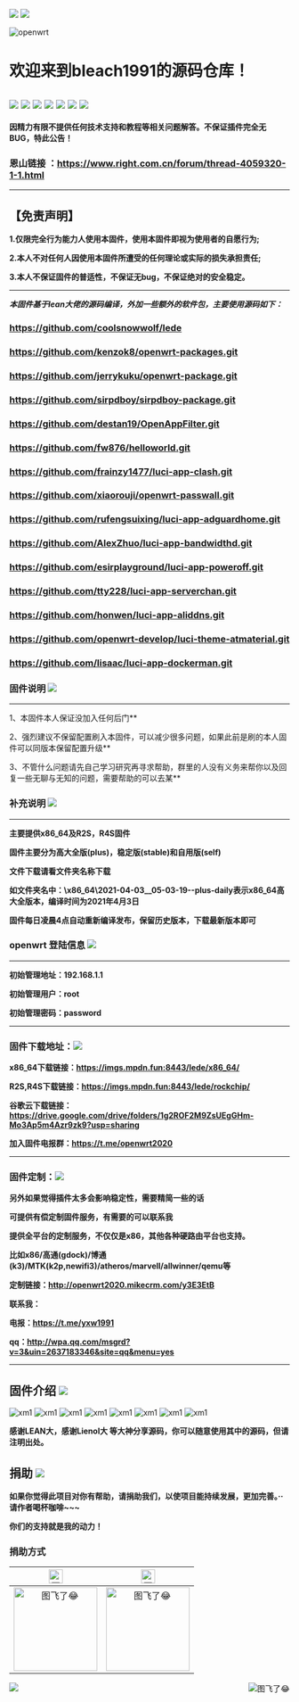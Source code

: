 ![](https://visitor-badge.glitch.me/badge?page_id=bleach1991-visitor-badge)
[![](https://img.shields.io/badge/TG群-点击加入-FFFFFF.svg)](https://t.me/openwrt2020)

![openwrt](https://user-images.githubusercontent.com/47608286/116703960-6fa77e80-a9fd-11eb-8077-f38610a4babc.png)


欢迎来到bleach1991的源码仓库！
=
[![](https://img.shields.io/badge/-目录:-696969.svg)](#readme) [![](https://img.shields.io/badge/-固件说明-F5F5F5.svg)](#固件说明-) [![](https://img.shields.io/badge/-登陆信息-F5F5F5.svg)](#登陆信息-) [![](https://img.shields.io/badge/-固件下载-F5F5F5.svg)](#固件下载-) [![](https://img.shields.io/badge/-固件定制-F5F5F5.svg)](#固件定制-) [![](https://img.shields.io/badge/-固件介绍-F5F5F5.svg)](#固件介绍-) [![](https://img.shields.io/badge/-捐助-F5F5F5.svg)](#捐助-) 
------------------------------------------------------

**因精力有限不提供任何技术支持和教程等相关问题解答。不保证插件完全无BUG，特此公告！**

### 恩山链接 ：https://www.right.com.cn/forum/thread-4059320-1-1.html
------------------------------------------------------

## 【免责声明】
**1.仅限完全行为能力人使用本固件，使用本固件即视为使用者的自愿行为;**

**2.本人不对任何人因使用本固件所遭受的任何理论或实际的损失承担责任;**

**3.本人不保证固件的普适性，不保证无bug，不保证绝对的安全稳定。**

----------------------------------------------------

***本固件基于lean大佬的源码编译，外加一些额外的软件包，主要使用源码如下：***

### https://github.com/coolsnowwolf/lede
### https://github.com/kenzok8/openwrt-packages.git
### https://github.com/jerrykuku/openwrt-package.git
### https://github.com/sirpdboy/sirpdboy-package.git
### https://github.com/destan19/OpenAppFilter.git
### https://github.com/fw876/helloworld.git
### https://github.com/frainzy1477/luci-app-clash.git
### https://github.com/xiaorouji/openwrt-passwall.git
### https://github.com/rufengsuixing/luci-app-adguardhome.git
### https://github.com/AlexZhuo/luci-app-bandwidthd.git
### https://github.com/esirplayground/luci-app-poweroff.git
### https://github.com/tty228/luci-app-serverchan.git
### https://github.com/honwen/luci-app-aliddns.git
### https://github.com/openwrt-develop/luci-theme-atmaterial.git
### https://github.com/lisaac/luci-app-dockerman.git


### 固件说明 [![](https://img.shields.io/badge/-固件说明-F5F5F5.svg)](#固件说明-) 
---------------------------------------------------

1、本固件本人保证没加入任何后门**

2、强烈建议不保留配置刷入本固件，可以减少很多问题，如果此前是刷的本人固件可以同版本保留配置升级**

3、不管什么问题请先自己学习研究再寻求帮助，群里的人没有义务来帮你以及回复一些无聊与无知的问题，需要帮助的可以去某**



### 补充说明 [![](https://img.shields.io/badge/-补充说明-F5F5F5.svg)](#补充说明-) 
---------------------------------------------------
**主要提供x86_64及R2S，R4S固件**

**固件主要分为高大全版(plus)，稳定版(stable)和自用版(self)**

**文件下载请看文件夹名称下载**

**如文件夹名中：\x86_64\2021-04-03__05-03-19--plus-daily表示x86_64高大全版本，编译时间为2021年4月3日**

**固件每日凌晨4点自动重新编译发布，保留历史版本，下载最新版本即可**

### openwrt 登陆信息 [![](https://img.shields.io/badge/-登陆信息-F5F5F5.svg)](#登陆信息-)
---------------------------------------------------------------------------------------  

**初始管理地址：192.168.1.1**

**初始管理用户：root**

**初始管理密码：password**

---------------------------------------------------------------------------------------

### 固件下载地址：[![](https://img.shields.io/badge/-固件下载-F5F5F5.svg)](#固件下载-)

**x86_64下载链接：https://imgs.mpdn.fun:8443/lede/x86_64/**

**R2S,R4S下载链接：https://imgs.mpdn.fun:8443/lede/rockchip/**

**谷歌云下载链接：https://drive.google.com/drive/folders/1g2ROF2M9ZsUEgGHm-Mo3Ap5m4Azr9zk9?usp=sharing**

**加入固件电报群：https://t.me/openwrt2020**

--------------------------------------------------------------

### 固件定制：[![](https://img.shields.io/badge/-固件定制-F5F5F5.svg)](#固件定制-)

**另外如果觉得插件太多会影响稳定性，需要精简一些的话**

**可提供有偿定制固件服务，有需要的可以联系我**

**提供全平台的定制服务，不仅仅是x86，其他各种硬路由平台也支持。**

**比如x86/高通(gdock)/博通(k3)/MTK(k2p,newifi3)/atheros/marvell/allwinner/qemu等**

**定制链接：http://openwrt2020.mikecrm.com/y3E3EtB**

**联系我：**

**电报：https://t.me/yxw1991**

**qq：http://wpa.qq.com/msgrd?v=3&uin=2637183346&site=qq&menu=yes**



--------------------------------------------------------------


## 固件介绍 [![](https://img.shields.io/badge/-固件介绍-F5F5F5.svg)](#固件介绍-)


![xm1](img/plus/all.png)
![xm1](img/概览.JPG)
![xm1](img/实时监控.JPG)
![xm1](img/ttyd.JPG)
![xm1](img/hello.JPG)
![xm1](img/passwall.JPG)
![xm1](img/ssr.JPG)
![xm1](img/实时流量监测.JPG)

**感谢LEAN大，感谢Lienol大 等大神分享源码，你可以随意使用其中的源码，但请注明出处。**


## 捐助 [![](https://img.shields.io/badge/-捐助-F5F5F5.svg)](#捐助-) 

**如果你觉得此项目对你有帮助，请捐助我们，以使项目能持续发展，更加完善。··请作者喝杯咖啡~~~**

**你们的支持就是我的动力！**

### 捐助方式

|     <img src="https://img.shields.io/badge/-支付宝-F5F5F5.svg" href="#赞助支持本项目-" height="25" alt="图飞了😂"/>  |  <img src="https://img.shields.io/badge/-微信-F5F5F5.svg" height="25" alt="图飞了😂" href="#赞助支持本项目-"/>  | 
| :-----------------: | :-------------: |
|<img src="https://user-images.githubusercontent.com/47608286/116705490-2a844c00-a9ff-11eb-9b90-8e7378aae332.jpg" width="150" height="150" alt="图飞了😂" href="#赞助支持本项目-"/>|<img src="https://user-images.githubusercontent.com/47608286/116706779-94512580-aa00-11eb-9e0c-ade6ca5f0a87.png" width="150" height="150" alt="图飞了😂" href="#赞助支持本项目-"/>|

<a href="#readme">
    <img src="https://img.shields.io/badge/-返回顶部-orange.svg" alt="图飞了😂" title="返回顶部" align="right"/>
</a>

[![](https://img.shields.io/badge/TG群-点击加入-FFFFFF.svg)](https://t.me/openwrt2020)
